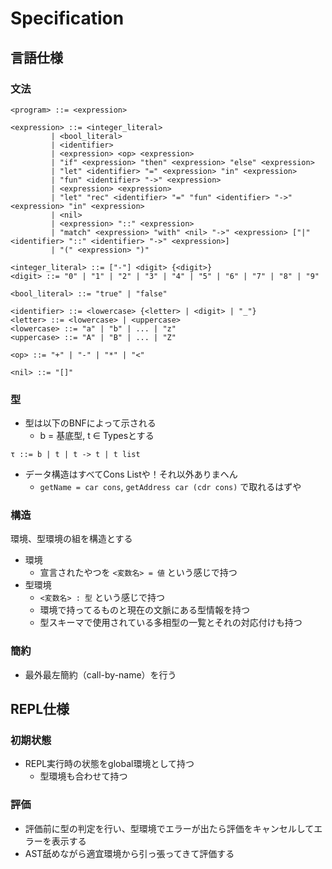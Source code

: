 # Specification

## 言語仕様

### 文法

```bnf
<program> ::= <expression>

<expression> ::= <integer_literal>
         | <bool_literal>
         | <identifier>
         | <expression> <op> <expression>
         | "if" <expression> "then" <expression> "else" <expression>
         | "let" <identifier> "=" <expression> "in" <expression>
         | "fun" <identifier> "->" <expression>
         | <expression> <expression>
         | "let" "rec" <identifier> "=" "fun" <identifier> "->" <expression> "in" <expression>
         | <nil>
         | <expression> "::" <expression>
         | "match" <expression> "with" <nil> "->" <expression> ["|" <identifier> "::" <identifier> "->" <expression>]
         | "(" <expression> ")"

<integer_literal> ::= ["-"] <digit> {<digit>}
<digit> ::= "0" | "1" | "2" | "3" | "4" | "5" | "6" | "7" | "8" | "9"

<bool_literal> ::= "true" | "false"

<identifier> ::= <lowercase> {<letter> | <digit> | "_"}
<letter> ::= <lowercase> | <uppercase>
<lowercase> ::= "a" | "b" | ... | "z"
<uppercase> ::= "A" | "B" | ... | "Z"

<op> ::= "+" | "-" | "*" | "<"

<nil> ::= "[]"
```

### 型

- 型は以下のBNFによって示される
  - b = 基底型, t ∈ Typesとする

```bnf
τ ::= b | t | t -> t | t list
```

- データ構造はすべてCons Listや！それ以外ありまへん
  - `getName = car cons`, `getAddress car (cdr cons)` で取れるはずや

### 構造

環境、型環境の組を構造とする

- 環境
  - 宣言されたやつを `<変数名> = 値` という感じで持つ
- 型環境
  - `<変数名> : 型` という感じで持つ
  - 環境で持ってるものと現在の文脈にある型情報を持つ
  - 型スキーマで使用されている多相型の一覧とそれの対応付けも持つ

### 簡約

- 最外最左簡約（call-by-name）を行う

## REPL仕様

### 初期状態

- REPL実行時の状態をglobal環境として持つ
  - 型環境も合わせて持つ

### 評価

- 評価前に型の判定を行い、型環境でエラーが出たら評価をキャンセルしてエラーを表示する
- AST舐めながら適宜環境から引っ張ってきて評価する
